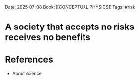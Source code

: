 Date: 2025-07-08
Book: [[CONCEPTUAL PHYSICS]]
Tags: #risk 
# A society that accepts no risks receives no benefits



# References
- About science